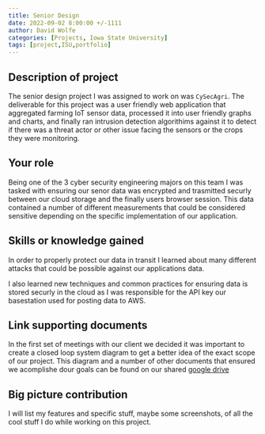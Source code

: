 ```yaml
---
title: Senior Design
date: 2022-09-02 8:00:00 +/-1111
author: David Wolfe
categories: [Projects, Iowa State University]
tags: [project,ISU,portfolio] 
---
```

## Description of project 
The senior design project I was assigned to work on was `CySecAgri`. The deliverable for this project was a user friendly web application that aggregated farming IoT sensor data, processed it into user friendly graphs and charts, and finally ran intrusion detection algorithims against it to detect if there was a threat actor or other issue facing the sensors or the crops they were monitoring.

## Your role 
Being one of the 3 cyber security engineering majors on this team I was tasked with ensuring our senor data was encrypted and trasmitted securly between our cloud storage and the finally users browser session. This data contained a number of different measurements that could be considered sensitive depending on the specific implementation of our application.

## Skills or knowledge gained 
In order to properly protect our data in transit I learned about many different attacks that could be possible against our applications data.

I also learned new techniques and common practices for ensuring data is stored securly in the cloud as I was responsible for the API key our basestation used for posting data to AWS.

## Link supporting documents 
In the first set of meetings with our client we decided it was important to create a closed loop system diagram to get a better idea of the exact scope of our project. This diagram and a number of other documents that ensured we acomplishe dour goals can be found on our shared [google drive](https://drive.google.com/drive/folders/1zYstwKIJDPYnWsC2eBpmDFC3hkMTf6Nm?usp=sharing)

## Big picture contribution
I will list my features and specific stuff, maybe some screenshots, of all the cool stuff I do while working on this project.